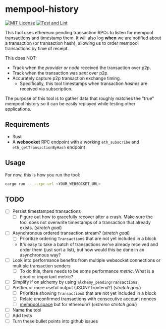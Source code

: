 # mempool-history

[![MIT License](https://img.shields.io/github/license/rjected/mempool-history)](https://github.com/rjected/mempool-history/blob/main/LICENSE)
[![Test and Lint](https://github.com/Rjected/mempool-history/actions/workflows/ci.yml/badge.svg)](https://github.com/Rjected/mempool-history/actions/workflows/ci.yml)

This tool uses ethereum pending transaction RPCs to listen for mempool transactions and timestamp them.
It will also log **when** we are notified about a transaction (or transaction hash), allowing us to order mempool transactions by time of receipt.

This does NOT:
 * Track when the _provider or node_ received the transaction over p2p.
 * Track when the transaction was _sent_ over p2p.
 * Accurately capture p2p transaction exchange timing.
   * Specifically, this tool timestamps when transaction _hashes_ are received via subscription.

The purpose of this tool is to gather data that roughly matches the "true" mempool history so it can be easily replayed while testing other applications.

## Requirements
 * Rust
 * A **websocket** RPC endpoint with a working `eth_subscribe` and `eth_getTransactionByHash` endpoint

## Usage
For now, this is how you run the tool:
```bash
cargo run -- --rpc-url <YOUR_WEBSOCKET_URL>
```

## TODO
 - [ ] Persist timestamped transactions
   - [ ] Figure out how to gracefully recover after a crash. Make sure the tool does not overwrite timestamps of a transaction that already exists. (_stretch goal_)
 - [ ] Asynchronous ordered transaction stream? (_stretch goal_)
   - [ ] Prioritize ordering `Transaction`s that are not yet included in a block
   - It's easy to take a batch of transactions we've already received and order them (just sort a list), but how would this be done in an asynchronous way?
 - [ ] Look into performance benefits from multiple websocket connections or multiple transaction senders
   - [ ] To do this, there needs to be some performance _metric_. What is a good or important metric?
 - [ ] Simplify if on alchemy by using `alchemy_pendingTransactions`
 - [ ] Prettier or more useful output (JSON? frontend?) (_stretch goal_)
   - [ ] Prioritize showing `Transaction`s that are not yet included in a block
   - [ ] Relate unconfirmed transactions with consecutive account nonces
   - [ ] [mempool.space](https://mempool.space) but for ethereum? (_extreme stretch goal_)
 - [ ] Name the tool
 - [ ] Add tests
 - [ ] Turn these bullet points into github issues
